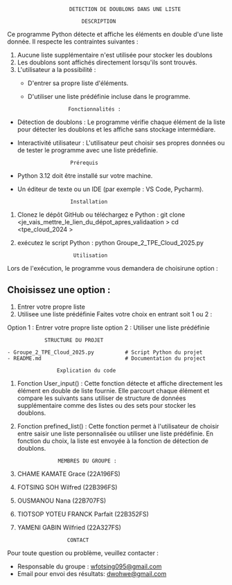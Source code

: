                         DETECTION DE DOUBLONS DANS UNE LISTE

                            DESCRIPTION

Ce programme Python détecte et affiche les éléments en double d'une liste donnée. Il respecte les contraintes
suivantes :

1. Aucune liste supplémentaire n'est utilisée pour stocker les doublons
2. Les doublons sont affichés directement lorsqu'ils sont trouvés.
3. L'utilisateur a la possibilité : 
    - D'entrer sa propre liste d'éléments.
    - D'utiliser une liste prédéfinie incluse dans le programme.

                       Fonctionnalités :
  - Détection de doublons : Le programme vérifie chaque élément de la liste pour détecter les doublons et les affiche 
sans stockage intermédiare.
  - Interactivité utilisateur : L'utilisateur peut choisir ses propres données ou de tester le programme avec une liste
prédefinie.

                         Prérequis
 - Python 3.12 doit être installé sur votre machine.
 - Un éditeur de texte ou un IDE (par exemple : VS Code, Pycharm).

                        Installation

1. Clonez le dépôt GitHub ou téléchargez e Python : 
    git clone <je_vais_mettre_le_lien_du_dépot_apres_validaation >
    cd <tpe_cloud_2024 >
2. exécutez le script Python :
    python Groupe_2_TPE_Cloud_2025.py

                         Utilisation

Lors de l'exécution, le programme vous demandera de choisirune option :
## Choisissez une option : 
1. Entrer votre propre liste
2. Utilisee une liste prédéfinie
  Faites votre choix en entrant soit 1 ou 2 : 

Option 1 : Entrer votre propre liste
option 2 : Utiliser une liste prédéfinie

                STRUCTURE DU PROJET

    - Groupe_2_TPE_Cloud_2025.py          # Script Python du projet
    - README.md                           # Documentation du project

                    Explication du code
1. Fonction User_input() :
Cette fonction détecte et affiche directement les élément en double de liste fournie. Elle parcourt chaque élément et
compare les suivants sans utiliser de structure de données supplémentaire comme des listes ou des sets pour stocker les 
doublons.
2. Fonction prefined_list() :
Cette fonction permet à l'utilisateur de choisir entre saisir une liste personnalisée ou utiliser une liste prédéfinie.
En fonction du choix, la liste est envoyée à la fonction de détection de doublons.


                    MEMBRES DU GROUPE :

1. CHAME KAMATE Grace (22A196FS)
2. FOTSING SOH Wilfred (22B396FS)
3. OUSMANOU Nana (22B707FS)
4. TIOTSOP YOTEU FRANCK Parfait (22B352FS)
5. YAMENI GABIN Wilfried (22A327FS)

                       CONTACT

Pour toute question ou problème, veuillez contacter :
- Responsable du groupe : wfotsing095@gmail.com
- Email pour envoi des résultats: dwohwe@gmail.com
